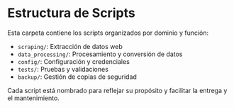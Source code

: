 # Estructura de Scripts

Esta carpeta contiene los scripts organizados por dominio y función:

- `scraping/`: Extracción de datos web
- `data_processing/`: Procesamiento y conversión de datos
- `config/`: Configuración y credenciales
- `tests/`: Pruebas y validaciones
- `backup/`: Gestión de copias de seguridad

Cada script está nombrado para reflejar su propósito y facilitar la entrega y el mantenimiento.
